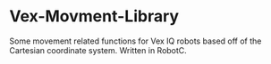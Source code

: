 # Vex-Movment-Library

Some movement related functions for Vex IQ robots based off of the Cartesian coordinate system. Written in RobotC.
